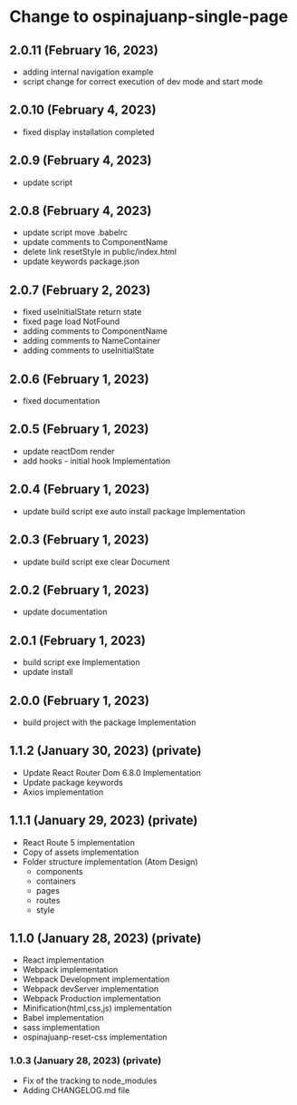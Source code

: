 # Change to ospinajuanp-single-page

## 2.0.11 (February 16, 2023)
* adding internal navigation example
* script change for correct execution of dev mode and start mode


## 2.0.10 (February 4, 2023)
* fixed display installation completed

## 2.0.9 (February 4, 2023)
* update script 

## 2.0.8 (February 4, 2023)
* update script move .babelrc
* update comments to ComponentName
* delete link resetStyle in public/index.html
* update keywords package.json

## 2.0.7 (February 2, 2023)
* fixed useInitialState return state
* fixed page load NotFound 
* adding comments to ComponentName
* adding comments to NameContainer
* adding comments to useInitialState

## 2.0.6 (February 1, 2023)
* fixed documentation

## 2.0.5 (February 1, 2023)
* update reactDom render
* add hooks - initial hook Implementation

## 2.0.4 (February 1, 2023)
* update build script exe auto install package Implementation

## 2.0.3 (February 1, 2023)
* update build script exe clear Document

## 2.0.2 (February 1, 2023)
* update documentation

## 2.0.1 (February 1, 2023)
* build script exe Implementation
* update install

## 2.0.0 (February 1, 2023)
* build project with the package Implementation

## 1.1.2 (January 30, 2023) (private)
* Update React Router Dom 6.8.0 Implementation
* Update package keywords
* Axios implementation

## 1.1.1 (January 29, 2023) (private)
* React Route 5 implementation
* Copy of assets implementation
* Folder structure implementation (Atom Design)
    - components 
    - containers 
    - pages 
    - routes
    - style

## 1.1.0 (January 28, 2023) (private)
* React implementation
* Webpack implementation
* Webpack Development implementation
* Webpack devServer implementation
* Webpack Production implementation
* Minification(html,css,js) implementation
* Babel implementation
* sass implementation
* ospinajuanp-reset-css implementation

### 1.0.3 (January 28, 2023) (private)
* Fix of the tracking to node_modules
* Adding CHANGELOG.md file
